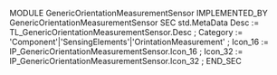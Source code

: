 MODULE GenericOrientationMeasurementSensor IMPLEMENTED_BY  GenericOrientationMeasurementSensor 
SEC std.MetaData
    Desc       := TL_GenericOrientationMeasurementSensor.Desc ;
    Category   := 'Component'|'SensingElements'|'OrintationMeasurement' ;
    Icon_16    := IP_GenericOrientationMeasurementSensor.Icon_16 ;
    Icon_32    := IP_GenericOrientationMeasurementSensor.Icon_32 ;
END_SEC
